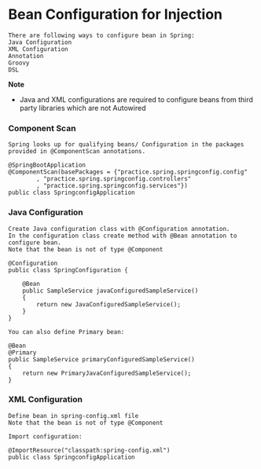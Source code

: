 
# Bean Configuration for Injection
```
There are following ways to configure bean in Spring:
Java Configuration
XML Configuration
Annotation
Groovy
DSL
```
**Note**
* Java and XML configurations are required to configure beans from third party libraries which are not Autowired

### Component Scan
```
Spring looks up for qualifying beans/ Configuration in the packages provided in @ComponentScan annotations.

@SpringBootApplication
@ComponentScan(basePackages = {"practice.spring.springconfig.config"
		, "practice.spring.springconfig.controllers"
		, "practice.spring.springconfig.services"})
public class SpringconfigApplication
```

### Java Configuration
```
Create Java configuration class with @Configuration annotation.
In the configuration class create method with @Bean annotation to configure bean.
Note that the bean is not of type @Component

@Configuration
public class SpringConfiguration {

    @Bean
    public SampleService javaConfiguredSampleService()
    {
        return new JavaConfiguredSampleService();
    }
}

You can also define Primary bean:

@Bean
@Primary
public SampleService primaryConfiguredSampleService()
{
    return new PrimaryJavaConfiguredSampleService();
}
```

### XML Configuration
```
Define bean in spring-config.xml file
Note that the bean is not of type @Component

Import configuration:

@ImportResource("classpath:spring-config.xml")
public class SpringconfigApplication 
```